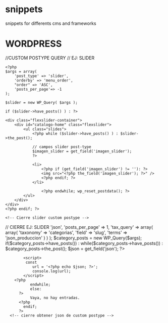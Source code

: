 # snippets
snippets for differents cms and frameworks

# WORDPRESS

//CUSTOM POSTYPE QUERY
// EJ: SLIDER

<section class="slider">
    <!-- slider custom postype -->

    <?php
    $args = array( 
        'post_type' => 'slider',
        'orderby' => 'menu_order',
        "order" => 'ASC',
        'posts_per_page'=> -1
    );

    $slider = new WP_Query( $args );

    if ($slider->have_posts() ) : ?>

    <div class="flexslider-container">
        <div id="catalogo-home" class="flexslider">
            <ul class="slides">
                <?php while ($slider->have_posts() ) : $slider->the_post(); 

                // campos slider post-type
                $imagen_slider = get_field('imagen_slider');
                ?>
                
                <li> 
                    <?php if (get_field('imagen_slider') != ''): ?>
                    <img src="<?php the_field('imagen_slider'); ?>" /> 
                    <?php endif; ?>
                </li>
                   
                    <?php endwhile; wp_reset_postdata(); ?>
            </ul>
        </div>
    </div>
    <?php endif; ?>

    <!-- Cierre slider custom postype -->
</section>
// CIERRE EJ: SLIDER


<!-- CUSTOM POSTYPE QUERY PARA CATEGORIA ESPECIFICA -->

<?php
	//OBTENER json de custom postype

		$args = array(
			'post_type' => 'json',
			'posts_per_page'  => 1,
			
			'tax_query' => array(
				array(
					'taxonomy' => 'categorias',
					'field' => 'slug',
					'terms' => 'json_produccion'
					)
			 ) 
		 );	
	
	$category_posts = new WP_Query($args);

	if($category_posts->have_posts()) : 
     	while($category_posts->have_posts()) : 
			$category_posts->the_post();
			$json = get_field('json'); 
     	?>
			<script>  
			 const
				url = '<?php echo $json; ?>';
				console.log(url);
			</script> 
     	<?php
               endwhile;
               else: 
          ?>
               Vaya, no hay entradas.
          <?php
           	endif;
          ?>
	  <!-- cierre obtener json de custom postype -->
    
<!-- CIERRE CUSTOM POSTYPE QUERY PARA CATEGORIA ESPECIFICA -->
